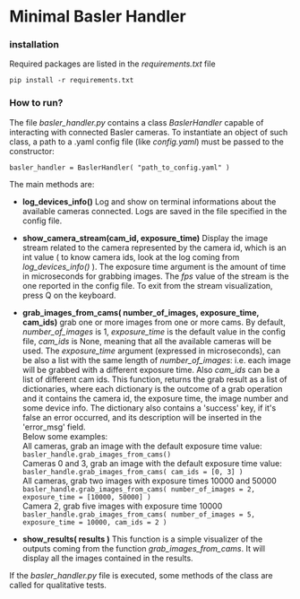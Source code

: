 #  Minimal Basler Handler

### installation
Required packages are listed in the *requirements.txt* file
```
pip install -r requirements.txt
```
### How to run?

The file *basler_handler.py* contains a class *BaslerHandler* capable of interacting with connected Basler cameras. To instantiate an object of such class, a path to a .yaml config file (like *config.yaml*) must be passed to the constructor:
```
basler_handler = BaslerHandler( "path_to_config.yaml" )
```
The main methods are:

- **log_devices_info()**
Log and show on terminal informations about the available cameras connected. Logs are saved in the file specified in the config file.

- **show_camera_stream(cam_id, exposure_time)**
Display the image stream related to the camera represented by the camera id, which is an int value ( to know camera ids, look at the log coming from *log_devices_info()* ). The exposure time argument is the amount of time in microseconds for grabbing images. The *fps* value of the stream is the one reported in the config file. To exit from the stream visualization, press Q on the keyboard.

- **grab_images_from_cams( number_of_images, exposure_time, cam_ids)**
grab one or more images from one or more cams. By default, *number_of_images* is 1, *exposure_time* is the default value in the config file, *cam_ids* is None, meaning that all the available cameras will be used. The *exposure_time* argument (expressed in microseconds), can be also a list with the same length of *number_of_images*: i.e. each image will be grabbed with a different exposure time. Also *cam_ids* can be a list of different cam ids.
This function, returns the grab result as a list of dictionaries, where each dictionary is the outcome of a grab operation and it contains the camera id, the exposure time, the image number and some device info.  The dictionary also contains a 'success' key, if it's false an error occurred, and its description will be inserted in the 'error_msg' field.
\
Below some examples: 
\
All cameras, grab an image with the default exposure time value:\
```basler_handle.grab_images_from_cams()```
\
Cameras 0 and 3, grab an image with the default exposure time value:\
```basler_handle.grab_images_from_cams( cam_ids = [0, 3] )```
\
All cameras, grab two images with exposure times 10000 and 50000\
```basler_handle.grab_images_from_cams( number_of_images = 2, exposure_time = [10000, 50000] )```
\
Camera 2, grab five images with exposure time 10000\
```basler_handle.grab_images_from_cams( number_of_images = 5, exposure_time = 10000, cam_ids = 2 )```

- **show_results( results )**
This function is a simple visualizer of the outputs coming from the function *grab_images_from_cams*. It will display all the images contained in the results.

If the *basler_handler.py* file is executed, some methods of the class are called for qualitative tests.
